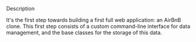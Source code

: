 Description

It's the first step towards building a first full web application: an AirBnB clone. 
This first step consists of a custom command-line interface for data management, and the base classes for the storage of this data.

